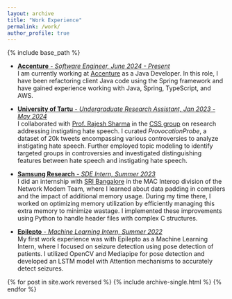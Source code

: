 ```yaml
---
layout: archive
title: "Work Experience"
permalink: /work/
author_profile: true
---
```


{% include base_path %}

* <ins>**Accenture** - _Software Engineer, June 2024 - Present_</ins>  
  I am currently working at [Accenture](https://www.accenture.com/in-en) as a Java Developer. In this role, I have been refactoring client Java code using the Spring framework and have gained experience working with Java, Spring, TypeScript, and AWS.


* <ins>**University of Tartu** - _Undergraduate Research Assistant, Jan 2023 - May 2024_</ins>  
  I collaborated with [Prof. Rajesh Sharma](https://rajeshsharma.cs.ut.ee/) in the [CSS group](https://css.cs.ut.ee/) on research addressing instigating hate speech. I curated *ProvocationProbe*, a dataset of 20k tweets encompassing various controversies to analyze instigating hate speech. Further employed topic modeling to identify targeted groups in controversies and investigated distinguishing features between hate speech and instigating hate speech.


* <ins>**Samsung Research** - _SDE Intern, Summer 2023_</ins>  
  I did an internship with [SRI Bangalore](https://research.samsung.com/sri-b) in the MAC Interop division of the Network Modem Team, where I learned about data padding in compilers and the impact of additional memory usage. During my time there, I worked on optimizing memory utilization by efficiently managing this extra memory to minimize wastage. I implemented these improvements using Python to handle header files with complex C structures.


* <ins>**Epilepto** - _Machine Learning Intern, Summer 2022_</ins>  
  My first work experience was with Epilepto as a Machine Learning Intern, where I focused on seizure detection using pose detection of patients. I utilized OpenCV and Mediapipe for pose detection and developed an LSTM model with Attention mechanisms to accurately detect seizures.

{% for post in site.work reversed %}
  {% include archive-single.html %}
{% endfor %}